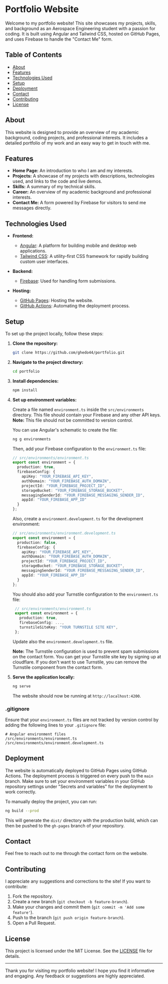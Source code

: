 # Portfolio Website

Welcome to my portfolio website! This site showcases my projects, skills, and background as an Aerospace Engineering student with a passion for coding. It is built using Angular and Tailwind CSS, hosted on GitHub Pages, and uses Firebase to handle the "Contact Me" form.

## Table of Contents

- [About](#about)
- [Features](#features)
- [Technologies Used](#technologies-used)
- [Setup](#setup)
- [Deployment](#deployment)
- [Contact](#contact)
- [Contributing](#contributing)
- [License](#license)

## About

This website is designed to provide an overview of my academic background, coding projects, and professional interests. It includes a detailed portfolio of my work and an easy way to get in touch with me.

## Features

- **Home Page:** An introduction to who I am and my interests.
- **Projects:** A showcase of my projects with descriptions, technologies used, and links to the code and live demos.
- **Skills:** A summary of my technical skills.
- **Career:** An overview of my academic background and professional interests.
- **Contact Me:** A form powered by Firebase for visitors to send me messages directly.

## Technologies Used

- **Frontend:**
  - [Angular](https://angular.dev/): A platform for building mobile and desktop web applications.
  - [Tailwind CSS](https://tailwindcss.com/): A utility-first CSS framework for rapidly building custom user interfaces.

- **Backend:**
  - [Firebase](https://firebase.google.com/): Used for handling form submissions.

- **Hosting:**
  - [GitHub Pages](https://pages.github.com/): Hosting the website.
  - [GitHub Actions](https://github.com/features/actions): Automating the deployment process.

## Setup

To set up the project locally, follow these steps:

1. **Clone the repository:**
   ```bash
   git clone https://github.com/ghedo44/portfolio.git
   ```

2. **Navigate to the project directory:**
   ```bash
   cd portfolio
   ```

3. **Install dependencies:**
   ```bash
   npm install
   ```

4. **Set up environment variables:**

   Create a file named `environment.ts` inside the `src/environments` directory. This file should contain your Firebase and any other API keys. **Note:** This file should not be committed to version control.

   You can use Angular's schematic to create the file:

   ```bash
   ng g environments
   ```

    Then, add your Firebase configuration to the `environment.ts` file:

   ```typescript
   // src/environments/environment.ts
   export const environment = {
     production: true,
     firebaseConfig: {
       apiKey: "YOUR_FIREBASE_API_KEY",
       authDomain: "YOUR_FIREBASE_AUTH_DOMAIN",
       projectId: "YOUR_FIREBASE_PROJECT_ID",
       storageBucket: "YOUR_FIREBASE_STORAGE_BUCKET",
       messagingSenderId: "YOUR_FIREBASE_MESSAGING_SENDER_ID",
       appId: "YOUR_FIREBASE_APP_ID"
     }
   };
   ```

   Also, create a `environment.development.ts` for the development environment:

   ```typescript
   // src/environments/environment.development.ts
   export const environment = {
     production: false,
     firebaseConfig: {
       apiKey: "YOUR_FIREBASE_API_KEY",
       authDomain: "YOUR_FIREBASE_AUTH_DOMAIN",
       projectId: "YOUR_FIREBASE_PROJECT_ID",
       storageBucket: "YOUR_FIREBASE_STORAGE_BUCKET",
       messagingSenderId: "YOUR FIREBASE_MESSAGING_SENDER_ID",
       appId: "YOUR_FIREBASE_APP_ID"
     }
   };
   ```

   You should also add your Turnstile configuration to the `environment.ts` file:

   ```typescript
    // src/environments/environment.ts
    export const environment = {
      production: true,
      firebaseConfig: ...,
      turnstileSiteKey: "YOUR TURNSTILE SITE KEY",
    };
    ```

    Update also the `environment.development.ts` file. 

    **Note:** The Turnstile configuration is used to prevent spam submissions on the contact form. You can get your Turnstile site key by signing up at cloudflare. If you don't want to use Turnstile, you can remove the Turnstile component from the contact form.

5. **Serve the application locally:**
   ```bash
   ng serve
   ```

   The website should now be running at `http://localhost:4200`.

### .gitignore

Ensure that your `environment.ts` files are not tracked by version control by adding the following lines to your `.gitignore` file:

```
# Angular environment files
/src/environments/environment.ts
/src/environments/environment.development.ts
```

## Deployment

The website is automatically deployed to GitHub Pages using GitHub Actions. The deployment process is triggered on every push to the `main` branch. Make sure to set your environment variables in your GitHub repository settings under "Secrets and variables" for the deployment to work correctly.

To manually deploy the project, you can run:

```bash
ng build --prod
```

This will generate the `dist/` directory with the production build, which can then be pushed to the `gh-pages` branch of your repository.

## Contact

Feel free to reach out to me through the contact form on the website.

## Contributing

I appreciate any suggestions and corrections to the site! If you want to contribute:

1. Fork the repository.
2. Create a new branch (`git checkout -b feature-branch`).
3. Make your changes and commit them (`git commit -m 'Add some feature'`).
4. Push to the branch (`git push origin feature-branch`).
5. Open a Pull Request.

## License

This project is licensed under the MIT License. See the [LICENSE](LICENSE) file for details.

---

Thank you for visiting my portfolio website! I hope you find it informative and engaging. Any feedback or suggestions are highly appreciated.